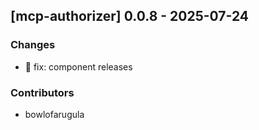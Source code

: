 ## [mcp-authorizer] 0.0.8 - 2025-07-24

### Changes

- 🐛 fix: component releases

### Contributors

- bowlofarugula
